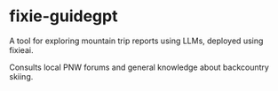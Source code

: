# fixie-guidegpt
A tool for exploring mountain trip reports using LLMs, deployed using fixieai.

Consults local PNW forums and general knowledge about backcountry skiing.
